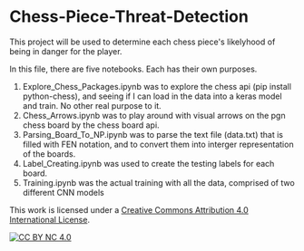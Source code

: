 # Chess-Piece-Threat-Detection
This project will be used to determine each chess piece's likelyhood of being in danger for the player.

In this file, there are five notebooks. Each has their own purposes.
1. Explore_Chess_Packages.ipynb was to explore the chess api (pip install python-chess), and seeing if I can load in the data into a keras model and train. No other real purpose to it.
2. Chess_Arrows.ipynb was to play around with visual arrows on the pgn chess board by the chess board api.
3. Parsing_Board_To_NP.ipynb was to parse the text file (data.txt) that is filled with FEN notation, and to convert them into interger representation of the boards.
4. Label_Creating.ipynb was used to create the testing labels for each board.
5. Training.ipynb was the actual training with all the data, comprised of two different CNN models

This work is licensed under a
[Creative Commons Attribution 4.0 International License][cc-by-nc].

[![CC BY NC 4.0][cc-by-nc-image]][cc-by-nc]

[cc-by-nc]: http://creativecommons.org/licenses/by-nc/4.0/
[cc-by-nc-image]: https://licensebuttons.net/l/by-nc/4.0/88x31.png
